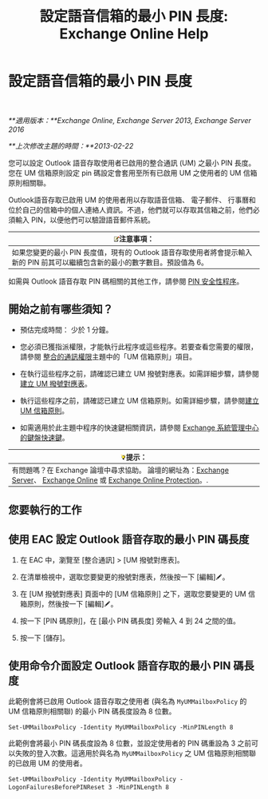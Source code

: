 ﻿---
title: '設定語音信箱的最小 PIN 長度: Exchange Online Help'
TOCTitle: 設定語音信箱的最小 PIN 長度
ms:assetid: b2ecab54-42e6-45af-8322-615cc1f68dd9
ms:mtpsurl: https://technet.microsoft.com/zh-tw/library/Bb124271(v=EXCHG.150)
ms:contentKeyID: 50554053
ms.date: 05/23/2018
mtps_version: v=EXCHG.150
ms.translationtype: MT
---

# 設定語音信箱的最小 PIN 長度

 

_**適用版本：**Exchange Online, Exchange Server 2013, Exchange Server 2016_

_**上次修改主題的時間：**2013-02-22_

您可以設定 Outlook 語音存取使用者已啟用的整合通訊 (UM) 之最小 PIN 長度。您在 UM 信箱原則設定 pin 碼設定會套用至所有已啟用 UM 之使用者的 UM 信箱原則相關聯。

Outlook語音存取已啟用 UM 的使用者用以存取語音信箱、 電子郵件、 行事曆和位於自己的信箱中的個人連絡人資訊。不過，他們就可以存取其信箱之前，他們必須輸入 PIN，以便他們可以驗證語音郵件系統。

<table>
<thead>
<tr class="header">
<th><img src="images/Bb124558.note(EXCHG.150).gif" title="注意事項" alt="注意事項" />注意事項：</th>
</tr>
</thead>
<tbody>
<tr class="odd">
<td>如果您變更的最小 PIN 長度值，現有的 Outlook 語音存取使用者將會提示輸入新的 PIN 前其可以繼續包含新的最小的數字數目。預設值為 6。</td>
</tr>
</tbody>
</table>


如需與 Outlook 語音存取 PIN 碼相關的其他工作，請參閱 [PIN 安全性程序](pin-security-procedures-exchange-2013-help.md)。

## 開始之前有哪些須知？

  - 預估完成時間： 少於 1 分鐘。

  - 您必須已獲指派權限，才能執行此程序或這些程序。若要查看您需要的權限，請參閱 [整合的通訊權限](unified-messaging-permissions-exchange-2013-help.md)主題中的「UM 信箱原則」項目。

  - 在執行這些程序之前，請確認已建立 UM 撥號對應表。如需詳細步驟，請參閱[建立 UM 撥號對應表](create-a-um-dial-plan-exchange-2013-help.md)。

  - 執行這些程序之前，請確認已建立 UM 信箱原則。如需詳細步驟，請參閱[建立 UM 信箱原則](create-a-um-mailbox-policy-exchange-2013-help.md)。

  - 如需適用於此主題中程序的快速鍵相關資訊，請參閱 [Exchange 系統管理中心的鍵盤快速鍵](keyboard-shortcuts-in-the-exchange-admin-center-exchange-online-protection-help.md)。

<table>
<thead>
<tr class="header">
<th><img src="images/Bb124558.tip(EXCHG.150).gif" title="提示" alt="提示" />提示：</th>
</tr>
</thead>
<tbody>
<tr class="odd">
<td>有問題嗎？在 Exchange 論壇中尋求協助。 論壇的網址為：<a href="https://go.microsoft.com/fwlink/p/?linkid=60612">Exchange Server</a>、 <a href="https://go.microsoft.com/fwlink/p/?linkid=267542">Exchange Online</a> 或 <a href="https://go.microsoft.com/fwlink/p/?linkid=285351">Exchange Online Protection</a>。.</td>
</tr>
</tbody>
</table>


## 您要執行的工作

## 使用 EAC 設定 Outlook 語音存取的最小 PIN 碼長度

1.  在 EAC 中，瀏覽至 \[整合通訊\] \> \[UM 撥號對應表\]。

2.  在清單檢視中，選取您要變更的撥號對應表，然後按一下 \[編輯\]![編輯圖示](images/JJ218640.6f53ccb2-1f13-4c02-bea0-30690e6ea71d(EXCHG.150).gif "編輯圖示")。

3.  在 \[UM 撥號對應表\] 頁面中的 \[UM 信箱原則\] 之下，選取您要變更的 UM 信箱原則，然後按一下 \[編輯\]![編輯圖示](images/JJ218640.6f53ccb2-1f13-4c02-bea0-30690e6ea71d(EXCHG.150).gif "編輯圖示")。

4.  按一下 \[PIN 碼原則\]，在 \[最小 PIN 碼長度\] 旁輸入 4 到 24 之間的值。

5.  按一下 \[儲存\]。

## 使用命令介面設定 Outlook 語音存取的最小 PIN 碼長度

此範例會將已啟用 Outlook 語音存取之使用者 (與名為 `MyUMMailboxPolicy` 的 UM 信箱原則相關聯) 的最小 PIN 碼長度設為 8 位數。

    Set-UMMailboxPolicy -Identity MyUMMailboxPolicy -MinPINLength 8

此範例會將最小 PIN 碼長度設為 8 位數，並設定使用者的 PIN 碼重設為 3 之前可以失敗的登入次數。這適用於與名為 `MyUMMailboxPolicy` 之 UM 信箱原則相關聯的已啟用 UM 的使用者。

    Set-UMMailboxPolicy -Identity MyUMMailboxPolicy -LogonFailuresBeforePINReset 3 -MinPINLength 8

